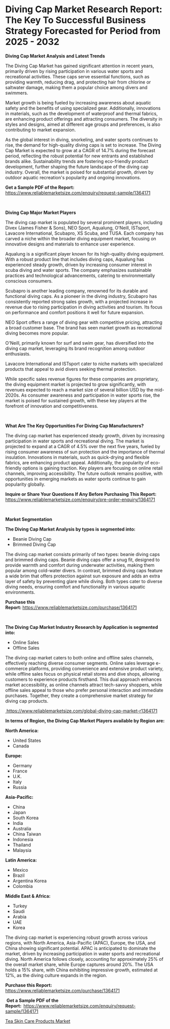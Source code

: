 <p><h1>Diving Cap Market Research Report: The Key To Successful Business Strategy Forecasted for Period from 2025 - 2032</h1></p><p><strong>Diving Cap Market Analysis and Latest Trends</strong></p>
<p><p>The Diving Cap Market has gained significant attention in recent years, primarily driven by rising participation in various water sports and recreational activities. These caps serve essential functions, such as providing warmth, reducing drag, and protecting hair from chlorine or saltwater damage, making them a popular choice among divers and swimmers. </p><p>Market growth is being fueled by increasing awareness about aquatic safety and the benefits of using specialized gear. Additionally, innovations in materials, such as the development of waterproof and thermal fabrics, are enhancing product offerings and attracting consumers. The diversity in styles and designs, aimed at different age groups and preferences, is also contributing to market expansion.</p><p>As the global interest in diving, snorkeling, and water sports continues to rise, the demand for high-quality diving caps is set to increase. The Diving Cap Market is expected to grow at a CAGR of 14.7% during the forecast period, reflecting the robust potential for new entrants and established brands alike. Sustainability trends are fostering eco-friendly product development, further shaping the future landscape of the diving cap industry. Overall, the market is poised for substantial growth, driven by outdoor aquatic recreation's popularity and ongoing innovations.</p></p>
<p><strong>Get a Sample PDF of the Report:&nbsp;</strong> <a href="https://www.reliablemarketsize.com/enquiry/request-sample/1364171?utm_campaign=2457&utm_medium=2&utm_source=Github&utm_content=ia&utm_term=04042025&utm_id=diving-cap">https://www.reliablemarketsize.com/enquiry/request-sample/1364171</a></p>
<p>&nbsp;</p>
<p><strong>Diving Cap Major Market Players</strong></p>
<p><p>The diving cap market is populated by several prominent players, including Divex (James Fisher & Sons), NEO Sport, Aqualung, O'Neill, ISTsport, Lavacore International, Scubapro, XS Scuba, and TUSA. Each company has carved a niche within the broader diving equipment market, focusing on innovative designs and materials to enhance user experience.</p><p>Aqualung is a significant player known for its high-quality diving equipment. With a robust product line that includes diving caps, Aqualung has experienced steady growth, driven by increasing consumer interest in scuba diving and water sports. The company emphasizes sustainable practices and technological advancements, catering to environmentally conscious consumers.</p><p>Scubapro is another leading company, renowned for its durable and functional diving caps. As a pioneer in the diving industry, Scubapro has consistently reported strong sales growth, with a projected increase in revenue due to rising participation in diving activities and tourism. Its focus on performance and comfort positions it well for future expansion.</p><p>NEO Sport offers a range of diving gear with competitive pricing, attracting a broad customer base. The brand has seen market growth as recreational diving becomes more popular. </p><p>O'Neill, primarily known for surf and swim gear, has diversified into the diving cap market, leveraging its brand recognition among outdoor enthusiasts.</p><p>Lavacore International and ISTsport cater to niche markets with specialized products that appeal to avid divers seeking thermal protection.</p><p>While specific sales revenue figures for these companies are proprietary, the diving equipment market is projected to grow significantly, with revenues expected to reach a market size of several billion USD by the mid-2020s. As consumer awareness and participation in water sports rise, the market is poised for sustained growth, with these key players at the forefront of innovation and competitiveness.</p></p>
<p>&nbsp;</p>
<p><strong>What Are The Key Opportunities For Diving Cap Manufacturers?</strong></p>
<p><p>The diving cap market has experienced steady growth, driven by increasing participation in water sports and recreational diving. The market is projected to expand at a CAGR of 4.5% over the next five years, fueled by rising consumer awareness of sun protection and the importance of thermal insulation. Innovations in materials, such as quick-drying and flexible fabrics, are enhancing product appeal. Additionally, the popularity of eco-friendly options is gaining traction. Key players are focusing on online retail channels, improving accessibility. The future outlook remains positive, with opportunities in emerging markets as water sports continue to gain popularity globally.</p></p>
<p><strong>Inquire or Share Your Questions If Any Before Purchasing This Report:</strong> <a href="https://www.reliablemarketsize.com/enquiry/pre-order-enquiry/1364171?utm_campaign=2457&utm_medium=2&utm_source=Github&utm_content=ia&utm_term=04042025&utm_id=diving-cap">https://www.reliablemarketsize.com/enquiry/pre-order-enquiry/1364171</a></p>
<p>&nbsp;</p>
<p><strong>Market Segmentation</strong></p>
<p><strong>The Diving Cap Market Analysis by types is segmented into:</strong></p>
<p><ul><li>Beanie Diving Cap</li><li>Brimmed Diving Cap</li></ul></p>
<p><p>The diving cap market consists primarily of two types: beanie diving caps and brimmed diving caps. Beanie diving caps offer a snug fit, designed to provide warmth and comfort during underwater activities, making them popular among cold-water divers. In contrast, brimmed diving caps feature a wide brim that offers protection against sun exposure and adds an extra layer of safety by preventing glare while diving. Both types cater to diverse diving needs, ensuring comfort and functionality in various aquatic environments.</p></p>
<p><strong>Purchase this Report:&nbsp;</strong><a href="https://www.reliablemarketsize.com/purchase/1364171?utm_campaign=2457&utm_medium=2&utm_source=Github&utm_content=ia&utm_term=04042025&utm_id=diving-cap">https://www.reliablemarketsize.com/purchase/1364171</a></p>
<p>&nbsp;</p>
<p><strong>The Diving Cap Market Industry Research by Application is segmented into:</strong></p>
<p><ul><li>Online Sales</li><li>Offline Sales</li></ul></p>
<p><p>The diving cap market caters to both online and offline sales channels, effectively reaching diverse consumer segments. Online sales leverage e-commerce platforms, providing convenience and extensive product variety, while offline sales focus on physical retail stores and dive shops, allowing customers to experience products firsthand. This dual approach enhances market accessibility, as online channels attract tech-savvy shoppers, while offline sales appeal to those who prefer personal interaction and immediate purchases. Together, they create a comprehensive market strategy for diving cap products.</p></p>
<p><a href="https://www.reliablemarketsize.com/global-diving-cap-market-r1364171?utm_campaign=2457&utm_medium=2&utm_source=Github&utm_content=ia&utm_term=04042025&utm_id=diving-cap">&nbsp;https://www.reliablemarketsize.com/global-diving-cap-market-r1364171</a></p>
<p><strong>In terms of Region, the Diving Cap Market Players available by Region are:</strong></p>
<p>
    <p> <strong> North America: </strong>
        <ul>
            <li>United States</li>
            <li>Canada</li>
        </ul>
        </p> 
    <p> <strong> Europe: </strong>
        <ul>
            <li>Germany</li>
            <li>France</li>
            <li>U.K.</li>
            <li>Italy</li>
            <li>Russia</li>
        </ul>
        </p> 
    <p> <strong> Asia-Pacific: </strong>
        <ul>
            <li>China</li>
            <li>Japan</li>
            <li>South Korea</li>
            <li>India</li>
            <li>Australia</li>
            <li>China Taiwan</li>
            <li>Indonesia</li>
            <li>Thailand</li>
            <li>Malaysia</li>
        </ul>
        </p> 
    <p> <strong> Latin America: </strong>
        <ul>
            <li>Mexico</li>
            <li>Brazil</li>
            <li>Argentina Korea</li>
            <li>Colombia</li>
        </ul>
        </p> 
    <p> <strong> Middle East & Africa: </strong>
        <ul>
            <li>Turkey</li>
            <li>Saudi</li>
            <li>Arabia</li>
            <li>UAE</li>
            <li>Korea</li>
        </ul>
    </p>
    </p>
<p><p>The diving cap market is experiencing robust growth across various regions, with North America, Asia-Pacific (APAC), Europe, the USA, and China showing significant potential. APAC is anticipated to dominate the market, driven by increasing participation in water sports and recreational diving. North America follows closely, accounting for approximately 25% of the overall market share, while Europe captures around 20%. The USA holds a 15% share, with China exhibiting impressive growth, estimated at 12%, as the diving culture expands in the region.</p></p>
<p><strong>Purchase this Report: </strong><a href="https://www.reliablemarketsize.com/purchase/1364171?utm_campaign=2457&utm_medium=2&utm_source=Github&utm_content=ia&utm_term=04042025&utm_id=diving-cap">https://www.reliablemarketsize.com/purchase/1364171</a></p>
<p>&nbsp;<strong>Get a Sample PDF of the Report:&nbsp;&nbsp;</strong><a href="https://www.reliablemarketsize.com/enquiry/request-sample/1364171?utm_campaign=2457&utm_medium=2&utm_source=Github&utm_content=ia&utm_term=04042025&utm_id=diving-cap">https://www.reliablemarketsize.com/enquiry/request-sample/1364171</a></p>
<p><strong></strong></p>
<p><p><a href="https://github.com/cheryjhonson/Market-Research-Report-List-1/blob/main/tea-skin-care-products-market.md?utm_campaign=2457&utm_medium=2&utm_source=Github&utm_content=ia&utm_term=04042025&utm_id=diving-cap">Tea Skin Care Products Market</a></p></p>
